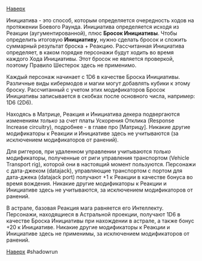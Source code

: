 [Наверх](Shadowrun%203rd%20Ed..md)

Инициатива - это способ, которым определяется очередность ходов на протяжении Боевого Раунда. Инициатива определяется исходя из Реакции (аугументированной), плюс **Бросок Инициативы**. Чтобы определить итоговую **Инициативу**, нужно сделать бросок и сложить суммарный результат броска + Реакцию. Рассчитанная Инициатива определяет, в каком порядке персонажи будут ходить во время каждого Хода Инициативы. Этот бросок не является проверкой, поэтому Правило Шестерок здесь не применимо.

Каждый персонаж начинает с 1D6 в качестве Броска Инициативы. Различные виды кибермодов и магии могут добавлять кубики к этому броску. Рассчитанный с учетом этих модификаторов Бросок Инициативы записывается в скобках после основного числа, например: 1D6 (2D6). 

Находясь в Матрице, Реакция и Инициатива декера подвергаются изменениям *только* за счет платы Ускорения Отклика (Response Increase circuitry), подробнее - в главе про [Матрицу]. Никакие другие модификаторы к Реакции и Инициативе здесь не учитываются (за исключением модификаторов от ранений).

Для риггеров, при удаленном управлении учитываются *только* модификаторы, полученные от риги управления транспортом (Vehicle Transport rig), которой они в настоящий момент пользуются. Персонажи с дата-джеком (datajack), управляющие транспортом с портом для дата-джека (datajack port) получают +1 к Реакции в качестве бонуса во время вождения. Никакие другие модификаторы к Реакции и Инициативе здесь не учитываются, за исключением модификаторов от ранений.

В астрале, базовая Реакция мага равняется его Интеллекту. Персонажи, находящиеся в Астральной проекции, получают 1D6 в качестве Броска Инициативы при нахождении в астрале, а также бонус +20 к Инициативе. Никакие другие модификаторы к Реакции и Инициативе здесь не применимы, за исключением модификаторов от ранений.

[Наверх](Shadowrun%203rd%20Ed..md)
#shadowrun